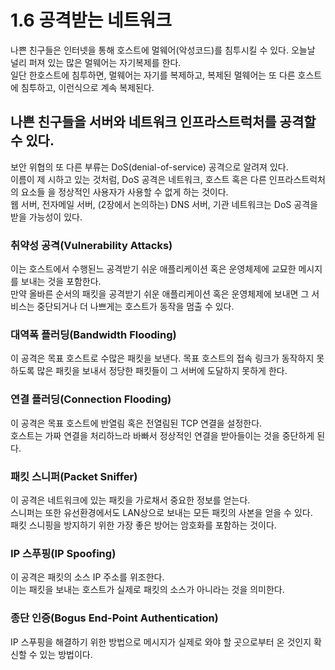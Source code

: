 # 1.6 공격받는 네트워크
나쁜 친구들은 인터넷을 통해 호스트에 멀웨어(악성코드)를 침투시킬 수 있다.
오늘날 널리 퍼져 있는 많은 멀웨어는 자기복제를 한다.  
일단 한호스트에 침투하면, 멀웨어는 자기를 복제하고, 복제된 멀웨어는 또 다른 호스트에 침투하고, 이런식으로 계속 복제된다.  

## 나쁜 친구들을 서버와 네트워크 인프라스트럭처를 공격할 수 있다.  
보안 위협의 또 다른 부류는 DoS(denial-of-service) 공격으로 알려져 있다.  
이름이 제 시하고 있는 것처럼, DoS 공격은 네트워크, 호스트 혹은 다른 인프라스트럭처의 요소들 을 정상적인 사용자가 사용할 수 없게 하는 것이다.  
웹 서버, 전자메일 서버, (2장에서 논의하는) DNS 서버, 기관 네트워크는 DoS 공격을 받을 가능성이 있다.  

### 취약성 공격(Vulnerability Attacks)
이는 호스트에서 수행된느 공격받기 쉬운 애플리케이션 혹은 운영체제에 교묘한 메시지를 보내는 것을 포함한다.  
만약 올바른 순서의 패킷을 공격받기 쉬운 애플리케이션 혹은 운영체제에 보내면 그 서비스는 중단되거나 더 나쁘게는 호스트가 동작을 멈출 수 있다.

### 대역폭 플러딩(Bandwidth Flooding)
이 공격은 목표 호스트로 수많은 패킷을 보낸다.
목표 호스트의 접속 링크가 동작하지 못하도록 많은 패킷을 보내서 정당한 패킷들이 그 서버에 도달하지 못하게 한다.

### 연결 플러딩(Connection Flooding)
이 공격은 목표 호스트에 반열림 혹은 전열림된 TCP 연결을 설정한다.  
호스트는 가짜 연결을 처리하느라 바빠서 정상적인 연결을 받아들이는 것을 중단하게 된다.  

### 패킷 스니퍼(Packet Sniffer)
이 공격은 네트워크에 있는 패킷을 가로채서 중요한 정보를 얻는다.  
스니퍼는 또한 유선환경에서도 LAN상으로 보내는 모든 패킷의 사본을 얻을 수 있다.  
패킷 스니핑을 방지하기 위한 가장 좋은 방어는 암호화를 포함하는 것이다.  

### IP 스푸핑(IP Spoofing)
이 공격은 패킷의 소스 IP 주소를 위조한다.  
이는 패킷을 보내는 호스트가 실제로 패킷의 소스가 아니라는 것을 의미한다.  

### 종단 인증(Bogus End-Point Authentication)
IP 스푸핑을 해결하기 위한 방법으로 메시지가 실제로 와야 할 곳으로부터 온 것인지 확신할 수 있는 방법이다.